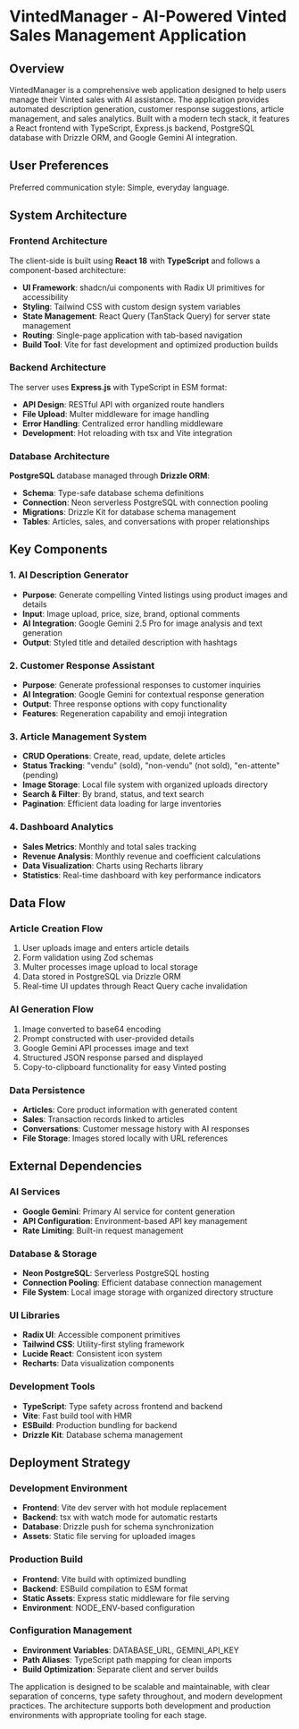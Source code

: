 # VintedManager - AI-Powered Vinted Sales Management Application

## Overview

VintedManager is a comprehensive web application designed to help users manage their Vinted sales with AI assistance. The application provides automated description generation, customer response suggestions, article management, and sales analytics. Built with a modern tech stack, it features a React frontend with TypeScript, Express.js backend, PostgreSQL database with Drizzle ORM, and Google Gemini AI integration.

## User Preferences

Preferred communication style: Simple, everyday language.

## System Architecture

### Frontend Architecture
The client-side is built using **React 18** with **TypeScript** and follows a component-based architecture:
- **UI Framework**: shadcn/ui components with Radix UI primitives for accessibility
- **Styling**: Tailwind CSS with custom design system variables
- **State Management**: React Query (TanStack Query) for server state management
- **Routing**: Single-page application with tab-based navigation
- **Build Tool**: Vite for fast development and optimized production builds

### Backend Architecture
The server uses **Express.js** with TypeScript in ESM format:
- **API Design**: RESTful API with organized route handlers
- **File Upload**: Multer middleware for image handling
- **Error Handling**: Centralized error handling middleware
- **Development**: Hot reloading with tsx and Vite integration

### Database Architecture
**PostgreSQL** database managed through **Drizzle ORM**:
- **Schema**: Type-safe database schema definitions
- **Connection**: Neon serverless PostgreSQL with connection pooling
- **Migrations**: Drizzle Kit for database schema management
- **Tables**: Articles, sales, and conversations with proper relationships

## Key Components

### 1. AI Description Generator
- **Purpose**: Generate compelling Vinted listings using product images and details
- **Input**: Image upload, price, size, brand, optional comments
- **AI Integration**: Google Gemini 2.5 Pro for image analysis and text generation
- **Output**: Styled title and detailed description with hashtags

### 2. Customer Response Assistant
- **Purpose**: Generate professional responses to customer inquiries
- **AI Integration**: Google Gemini for contextual response generation
- **Output**: Three response options with copy functionality
- **Features**: Regeneration capability and emoji integration

### 3. Article Management System
- **CRUD Operations**: Create, read, update, delete articles
- **Status Tracking**: "vendu" (sold), "non-vendu" (not sold), "en-attente" (pending)
- **Image Storage**: Local file system with organized uploads directory
- **Search & Filter**: By brand, status, and text search
- **Pagination**: Efficient data loading for large inventories

### 4. Dashboard Analytics
- **Sales Metrics**: Monthly and total sales tracking
- **Revenue Analysis**: Monthly revenue and coefficient calculations
- **Data Visualization**: Charts using Recharts library
- **Statistics**: Real-time dashboard with key performance indicators

## Data Flow

### Article Creation Flow
1. User uploads image and enters article details
2. Form validation using Zod schemas
3. Multer processes image upload to local storage
4. Data stored in PostgreSQL via Drizzle ORM
5. Real-time UI updates through React Query cache invalidation

### AI Generation Flow
1. Image converted to base64 encoding
2. Prompt constructed with user-provided details
3. Google Gemini API processes image and text
4. Structured JSON response parsed and displayed
5. Copy-to-clipboard functionality for easy Vinted posting

### Data Persistence
- **Articles**: Core product information with generated content
- **Sales**: Transaction records linked to articles
- **Conversations**: Customer message history with AI responses
- **File Storage**: Images stored locally with URL references

## External Dependencies

### AI Services
- **Google Gemini**: Primary AI service for content generation
- **API Configuration**: Environment-based API key management
- **Rate Limiting**: Built-in request management

### Database & Storage
- **Neon PostgreSQL**: Serverless PostgreSQL hosting
- **Connection Pooling**: Efficient database connection management
- **File System**: Local image storage with organized directory structure

### UI Libraries
- **Radix UI**: Accessible component primitives
- **Tailwind CSS**: Utility-first styling framework
- **Lucide React**: Consistent icon system
- **Recharts**: Data visualization components

### Development Tools
- **TypeScript**: Type safety across frontend and backend
- **Vite**: Fast build tool with HMR
- **ESBuild**: Production bundling for backend
- **Drizzle Kit**: Database schema management

## Deployment Strategy

### Development Environment
- **Frontend**: Vite dev server with hot module replacement
- **Backend**: tsx with watch mode for automatic restarts
- **Database**: Drizzle push for schema synchronization
- **Assets**: Static file serving for uploaded images

### Production Build
- **Frontend**: Vite build with optimized bundling
- **Backend**: ESBuild compilation to ESM format
- **Static Assets**: Express static middleware for file serving
- **Environment**: NODE_ENV-based configuration

### Configuration Management
- **Environment Variables**: DATABASE_URL, GEMINI_API_KEY
- **Path Aliases**: TypeScript path mapping for clean imports
- **Build Optimization**: Separate client and server builds

The application is designed to be scalable and maintainable, with clear separation of concerns, type safety throughout, and modern development practices. The architecture supports both development and production environments with appropriate tooling for each stage.